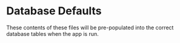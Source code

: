 # Database Defaults
These contents of these files will be 
pre-populated into the correct database
tables when the app is run.